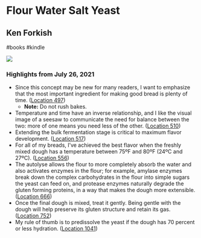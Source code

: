 # Flour Water Salt Yeast

## Ken Forkish

#books
#kindle

![](https://images-na.ssl-images-amazon.com/images/I/51gg46QoJXL._SL2000_.jpg)

### Highlights from July 26, 2021

- Since this concept may be new for many readers, I want to emphasize that the most important ingredient for making good bread is plenty of time. ([Location 497](https://readwise.io/to_kindle?action=open&asin=B007SGLZH6&location=497))
    - **Note:** Do not rush bakes.
- Temperature and time have an inverse relationship, and I like the visual image of a seesaw to communicate the need for balance between the two: more of one means you need less of the other. ([Location 510](https://readwise.io/to_kindle?action=open&asin=B007SGLZH6&location=510))
- Extending the bulk fermentation stage is critical to maximum flavor development. ([Location 517](https://readwise.io/to_kindle?action=open&asin=B007SGLZH6&location=517))
- For all of my breads, I’ve achieved the best flavor when the freshly mixed dough has a temperature between 75ºF and 80ºF (24ºC and 27ºC). ([Location 556](https://readwise.io/to_kindle?action=open&asin=B007SGLZH6&location=556))
- The autolyse allows the flour to more completely absorb the water and also activates enzymes in the flour; for example, amylase enzymes break down the complex carbohydrates in the flour into simple sugars the yeast can feed on, and protease enzymes naturally degrade the gluten forming proteins, in a way that makes the dough more extensible. ([Location 666](https://readwise.io/to_kindle?action=open&asin=B007SGLZH6&location=666))
- Once the final dough is mixed, treat it gently. Being gentle with the dough will help preserve its gluten structure and retain its gas. ([Location 752](https://readwise.io/to_kindle?action=open&asin=B007SGLZH6&location=752))
- My rule of thumb is to predissolve the yeast if the dough has 70 percent or less hydration. ([Location 1041](https://readwise.io/to_kindle?action=open&asin=B007SGLZH6&location=1041))

